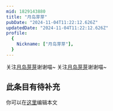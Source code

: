 ```yaml
---
mid: 1829143880
title: "月岛芽芽"
pubDate: "2024-11-04T11:22:12.626Z"
updatedDate: "2024-11-04T11:22:12.626Z"
profile:
  {
    Nickname: ["月岛芽芽"],
  }
---
```


关注[月岛芽芽](https://space.bilibili.com/1829143880)谢谢喵~ 关注[月岛芽芽](https://space.bilibili.com/1829143880)谢谢喵~

## 此条目有待补充
你可以在[这里](https://github.com/Yuhanawa/VTuber.ICU-Content/edit/master/v/月岛芽芽/index.md)编辑本文
